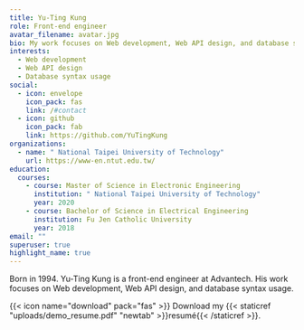 ```yaml
---
title: Yu-Ting Kung
role: Front-end engineer
avatar_filename: avatar.jpg
bio: My work focuses on Web development, Web API design, and database syntax usage.
interests:
  - Web development
  - Web API design
  - Database syntax usage
social:
  - icon: envelope
    icon_pack: fas
    link: /#contact
  - icon: github
    icon_pack: fab
    link: https://github.com/YuTingKung
organizations:
  - name: " National Taipei University of Technology"
    url: https://www-en.ntut.edu.tw/
education:
  courses:
    - course: Master of Science in Electronic Engineering
      institution: " National Taipei University of Technology"
      year: 2020
    - course: Bachelor of Science in Electrical Engineering
      institution: Fu Jen Catholic University
      year: 2018
email: ""
superuser: true
highlight_name: true
---
```


Born in 1994. Yu-Ting Kung is a front-end engineer at Advantech. His work focuses on Web development, Web API design, and database syntax usage.

{{< icon name="download" pack="fas" >}} Download my {{< staticref "uploads/demo_resume.pdf" "newtab" >}}resumé{{< /staticref >}}.
